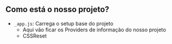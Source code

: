 ## Como está o nosso projeto?
- `_app.js`: Carrega o setup base do projeto
    - Aqui vão ficar os Providers de informação do nosso projeto
    - CSSReset